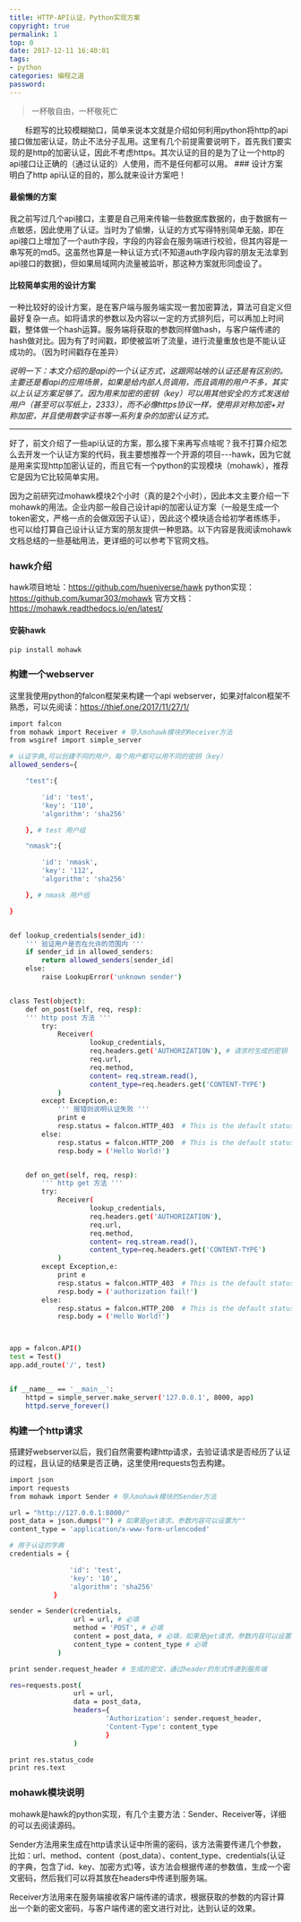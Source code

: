 ```yaml
---
title: HTTP-API认证，Python实现方案
copyright: true
permalink: 1
top: 0
date: 2017-12-11 16:40:01
tags:
- python
categories: 编程之道
password:
---
```

<blockquote class="blockquote-center">一杯敬自由，一杯敬死亡</blockquote>
　　标题写的比较模糊拗口，简单来说本文就是介绍如何利用python将http的api接口做加密认证，防止不法分子乱用。这里有几个前提需要说明下，首先我们要实现的是http的加密认证，因此不考虑https。其次认证的目的是为了让一个http的api接口让正确的（通过认证的）人使用，而不是任何都可以用。
<!--more-->
### 设计方案
明白了http api认证的目的，那么就来设计方案吧！

#### 最偷懒的方案
我之前写过几个api接口，主要是自己用来传输一些数据库数据的，由于数据有一点敏感，因此使用了认证。当时为了偷懒，认证的方式写得特别简单无脑，即在api接口上增加了一个auth字段，字段的内容会在服务端进行校验，但其内容是一串写死的md5。这虽然也算是一种认证方式(不知道auth字段内容的朋友无法拿到api接口的数据)，但如果局域网内流量被监听，那这种方案就形同虚设了。

#### 比较简单实用的设计方案
一种比较好的设计方案，是在客户端与服务端实现一套加密算法，算法可自定义但最好复杂一点。如将请求的参数以及内容以一定的方式排列后，可以再加上时间戳，整体做一个hash运算。服务端将获取的参数同样做hash，与客户端传递的hash做对比。因为有了时间戳，即使被监听了流量，进行流量重放也是不能认证成功的。（因为时间戳存在差异）

*说明一下：本文介绍的是api的一个认证方式，这跟网站啥的认证还是有区别的。主要还是看api的应用场景，如果是给内部人员调用，而且调用的用户不多，其实以上认证方案足够了。因为用来加密的密钥（key）可以用其他安全的方式发送给用户（甚至可以写纸上，2333），而不必像https协议一样，使用非对称加密+对称加密，并且使用数字证书等一系列复杂的加密认证方式。*

<hr>

好了，前文介绍了一些api认证的方案，那么接下来再写点啥呢？我不打算介绍怎么去开发一个认证方案的代码，我主要想推荐一个开源的项目---hawk，因为它就是用来实现http加密认证的，而且它有一个python的实现模块（mohawk），推荐它是因为它比较简单实用。

因为之前研究过mohawk模块2个小时（真的是2个小时），因此本文主要介绍一下mohawk的用法。企业内部一般自己设计api的加密认证方案（一般是生成一个token密文，严格一点的会做双因子认证），因此这个模块适合给初学者练练手，也可以给打算自己设计认证方案的朋友提供一种思路。以下内容是我阅读mohawk文档总结的一些基础用法，更详细的可以参考下官网文档。

### hawk介绍
hawk项目地址：https://github.com/hueniverse/hawk
python实现：https://github.com/kumar303/mohawk
官方文档：https://mohawk.readthedocs.io/en/latest/

#### 安装hawk
```bash
pip install mohawk
```

### 构建一个webserver
这里我使用python的falcon框架来构建一个api webserver，如果对falcon框架不熟悉，可以先阅读：https://thief.one/2017/11/27/1/
```bash
import falcon
from mohawk import Receiver # 导入mohawk模块的Receiver方法
from wsgiref import simple_server

# 认证字典,可以创建不同的用户，每个用户都可以用不同的密钥（key）
allowed_senders={

    "test":{

        'id': 'test',
        'key': '110',
        'algorithm': 'sha256'

    }, # test 用户组

    "nmask":{

        'id': 'nmask',
        'key': '112',
        'algorithm': 'sha256'

    }, # nmask 用户组

}


def lookup_credentials(sender_id):
    ''' 验证用户是否在允许的范围内 '''
    if sender_id in allowed_senders:
        return allowed_senders[sender_id]
    else:
        raise LookupError('unknown sender')


class Test(object):
    def on_post(self, req, resp):
    ''' http post 方法 '''
        try:
            Receiver(
                    lookup_credentials, 
                    req.headers.get('AUTHORIZATION'), # 请求时生成的密钥
                    req.url,
                    req.method,
                    content= req.stream.read(),
                    content_type=req.headers.get('CONTENT-TYPE')
            )
        except Exception,e:
            ''' 报错则说明认证失败 '''
            print e
            resp.status = falcon.HTTP_403  # This is the default status
        else:
            resp.status = falcon.HTTP_200  # This is the default status
            resp.body = ('Hello World!')


    def on_get(self, req, resp):
        ''' http get 方法 '''
        try:
            Receiver(
                    lookup_credentials,
                    req.headers.get('AUTHORIZATION'),
                    req.url,
                    req.method,
                    content= req.stream.read(),
                    content_type=req.headers.get('CONTENT-TYPE')
            )
        except Exception,e:
            print e
            resp.status = falcon.HTTP_403  # This is the default status
            resp.body = ('authorization fail!')
        else:
            resp.status = falcon.HTTP_200  # This is the default status
            resp.body = ('Hello World!')



app = falcon.API()
test = Test()
app.add_route('/', test)


if __name__ == '__main__':
    httpd = simple_server.make_server('127.0.0.1', 8000, app)
    httpd.serve_forever()

```
### 构建一个http请求
搭建好webserver以后，我们自然需要构建http请求，去验证请求是否经历了认证的过程，且认证的结果是否正确，这里使用requests包去构建。
```bash
import json
import requests
from mohawk import Sender # 导入mohawk模块的Sender方法

url = "http://127.0.0.1:8000/"
post_data = json.dumps("") # 如果是get请求，参数内容可以设置为""
content_type = 'application/x-www-form-urlencoded'

# 用于认证的字典
credentials = {

               'id': 'test',
               'key': '10',
               'algorithm': 'sha256'
           }

sender = Sender(credentials,
                url = url, # 必填
                method = 'POST', # 必填 
                content = post_data, # 必填，如果是get请求，参数内容可以设置为""
                content_type = content_type # 必填
            )

print sender.request_header # 生成的密文，通过header的形式传递到服务端

res=requests.post(
                url = url,
                data = post_data,
                headers={
                        'Authorization': sender.request_header,
                        'Content-Type': content_type
                        }
                )

print res.status_code
print res.text
```
### mohawk模块说明
mohawk是hawk的python实现，有几个主要方法：Sender、Receiver等，详细的可以去阅读源码。

Sender方法用来生成在http请求认证中所需的密码，该方法需要传递几个参数，比如：url、method、content（post_data）、content_type、credentials(认证的字典，包含了id、key、加密方式)等，该方法会根据传递的参数值，生成一个密文密码，然后我们可以将其放在headers中传递到服务端。

Receiver方法用来在服务端接收客户端传递的请求，根据获取的参数的内容计算出一个新的密文密码，与客户端传递的密文进行对比，达到认证的效果。


